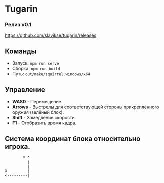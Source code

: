 # Tugarin

### Релиз v0.1
https://github.com/slavikse/tugarin/releases

## Команды
* Запуск: `npm run serve`
* Сборка: `npm run build`
* Путь: `out/make/squirrel.windows/x64`

## Управление
* **WASD** - Перемещение.
* **Arrows** - Выстрелы для соответствующей стороны прикреплённого оружия (зелёный блок).
* **Shift** - Замедление скорости.
* **F1** - Отобразить время кадра.

## Система координат блока относительно игрока.
```
        Y ^
          |
          |
X         |
<---------|
```
